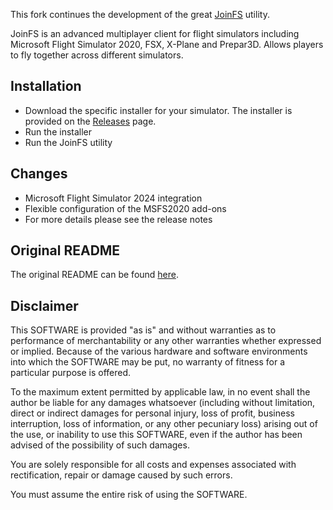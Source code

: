 This fork continues the development of the great [JoinFS](https://joinfs.net/) utility.

JoinFS is an advanced multiplayer client for flight simulators including Microsoft Flight Simulator 2020, FSX, X-Plane and Prepar3D. Allows players to fly together across different simulators.

## Installation
* Download the specific installer for your simulator. The installer is provided on the [Releases](https://github.com/tuduce/JoinFS/releases) page.
* Run the installer
* Run the JoinFS utility

## Changes
* Microsoft Flight Simulator 2024 integration
* Flexible configuration of the MSFS2020 add-ons
* For more details please see the release notes

## Original README
The original README can be found [here](ORIGINAL_README.md).

## Disclaimer

This SOFTWARE is provided "as is" and without warranties as to performance of merchantability or any other warranties whether expressed or implied. Because of the various hardware and software environments into which the SOFTWARE may be put, no warranty of fitness for a particular purpose is offered.

To the maximum extent permitted by applicable law, in no event shall the author be liable for any damages whatsoever (including without limitation, direct or indirect damages for personal injury, loss of profit, business interruption, loss of information, or any other pecuniary loss) arising out of the use, or inability to use this SOFTWARE, even if the author has been advised of the possibility of such damages.

You are solely responsible for all costs and expenses associated with rectification, repair or damage caused by such errors.

You must assume the entire risk of using the SOFTWARE.
